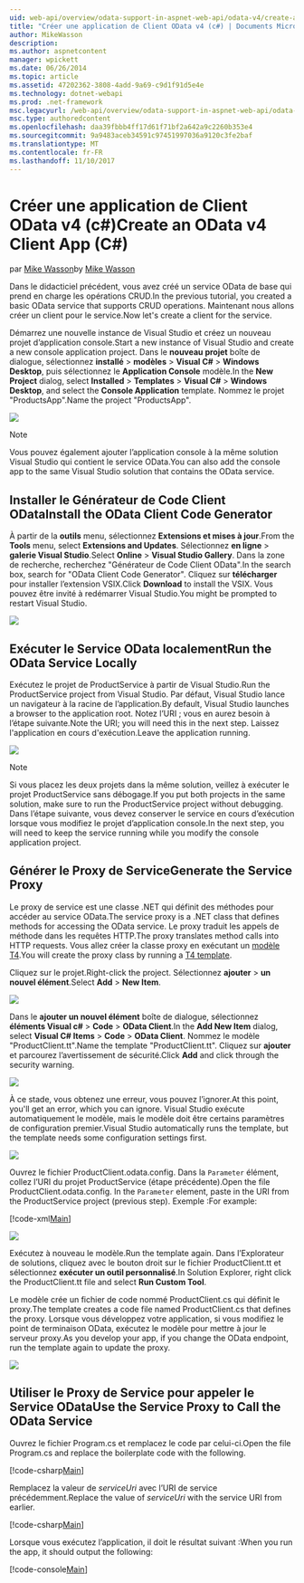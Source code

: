 ```yaml
---
uid: web-api/overview/odata-support-in-aspnet-web-api/odata-v4/create-an-odata-v4-client-app
title: "Créer une application de Client OData v4 (c#) | Documents Microsoft"
author: MikeWasson
description: 
ms.author: aspnetcontent
manager: wpickett
ms.date: 06/26/2014
ms.topic: article
ms.assetid: 47202362-3808-4add-9a69-c9d1f91d5e4e
ms.technology: dotnet-webapi
ms.prod: .net-framework
msc.legacyurl: /web-api/overview/odata-support-in-aspnet-web-api/odata-v4/create-an-odata-v4-client-app
msc.type: authoredcontent
ms.openlocfilehash: daa39fbbb4ff17d61f71bf2a642a9c2260b353e4
ms.sourcegitcommit: 9a9483aceb34591c97451997036a9120c3fe2baf
ms.translationtype: MT
ms.contentlocale: fr-FR
ms.lasthandoff: 11/10/2017
---
```

<a name="create-an-odata-v4-client-app-c"></a><span data-ttu-id="39bb5-102">Créer une application de Client OData v4 (c#)</span><span class="sxs-lookup"><span data-stu-id="39bb5-102">Create an OData v4 Client App (C#)</span></span>
====================
<span data-ttu-id="39bb5-103">par [Mike Wasson](https://github.com/MikeWasson)</span><span class="sxs-lookup"><span data-stu-id="39bb5-103">by [Mike Wasson](https://github.com/MikeWasson)</span></span>

<span data-ttu-id="39bb5-104">Dans le didacticiel précédent, vous avez créé un service OData de base qui prend en charge les opérations CRUD.</span><span class="sxs-lookup"><span data-stu-id="39bb5-104">In the previous tutorial, you created a basic OData service that supports CRUD operations.</span></span> <span data-ttu-id="39bb5-105">Maintenant nous allons créer un client pour le service.</span><span class="sxs-lookup"><span data-stu-id="39bb5-105">Now let's create a client for the service.</span></span>

<span data-ttu-id="39bb5-106">Démarrez une nouvelle instance de Visual Studio et créez un nouveau projet d’application console.</span><span class="sxs-lookup"><span data-stu-id="39bb5-106">Start a new instance of Visual Studio and create a new console application project.</span></span> <span data-ttu-id="39bb5-107">Dans le **nouveau projet** boîte de dialogue, sélectionnez **installé** &gt; **modèles** &gt; **Visual C#** &gt; **Windows Desktop**, puis sélectionnez le **Application Console** modèle.</span><span class="sxs-lookup"><span data-stu-id="39bb5-107">In the **New Project** dialog, select **Installed** &gt; **Templates** &gt; **Visual C#** &gt; **Windows Desktop**, and select the **Console Application** template.</span></span> <span data-ttu-id="39bb5-108">Nommez le projet &quot;ProductsApp&quot;.</span><span class="sxs-lookup"><span data-stu-id="39bb5-108">Name the project &quot;ProductsApp&quot;.</span></span>

![](create-an-odata-v4-client-app/_static/image1.png)

> [!NOTE]
> <span data-ttu-id="39bb5-109">Vous pouvez également ajouter l’application console à la même solution Visual Studio qui contient le service OData.</span><span class="sxs-lookup"><span data-stu-id="39bb5-109">You can also add the console app to the same Visual Studio solution that contains the OData service.</span></span>


## <a name="install-the-odata-client-code-generator"></a><span data-ttu-id="39bb5-110">Installer le Générateur de Code Client OData</span><span class="sxs-lookup"><span data-stu-id="39bb5-110">Install the OData Client Code Generator</span></span>

<span data-ttu-id="39bb5-111">À partir de la **outils** menu, sélectionnez **Extensions et mises à jour**.</span><span class="sxs-lookup"><span data-stu-id="39bb5-111">From the **Tools** menu, select **Extensions and Updates**.</span></span> <span data-ttu-id="39bb5-112">Sélectionnez **en ligne** &gt; **galerie Visual Studio**.</span><span class="sxs-lookup"><span data-stu-id="39bb5-112">Select **Online** &gt; **Visual Studio Gallery**.</span></span> <span data-ttu-id="39bb5-113">Dans la zone de recherche, recherchez &quot;Générateur de Code Client OData&quot;.</span><span class="sxs-lookup"><span data-stu-id="39bb5-113">In the search box, search for &quot;OData Client Code Generator&quot;.</span></span> <span data-ttu-id="39bb5-114">Cliquez sur **télécharger** pour installer l’extension VSIX.</span><span class="sxs-lookup"><span data-stu-id="39bb5-114">Click **Download** to install the VSIX.</span></span> <span data-ttu-id="39bb5-115">Vous pouvez être invité à redémarrer Visual Studio.</span><span class="sxs-lookup"><span data-stu-id="39bb5-115">You might be prompted to restart Visual Studio.</span></span>

[![](create-an-odata-v4-client-app/_static/image3.png)](create-an-odata-v4-client-app/_static/image2.png)

## <a name="run-the-odata-service-locally"></a><span data-ttu-id="39bb5-116">Exécuter le Service OData localement</span><span class="sxs-lookup"><span data-stu-id="39bb5-116">Run the OData Service Locally</span></span>

<span data-ttu-id="39bb5-117">Exécutez le projet de ProductService à partir de Visual Studio.</span><span class="sxs-lookup"><span data-stu-id="39bb5-117">Run the ProductService project from Visual Studio.</span></span> <span data-ttu-id="39bb5-118">Par défaut, Visual Studio lance un navigateur à la racine de l’application.</span><span class="sxs-lookup"><span data-stu-id="39bb5-118">By default, Visual Studio launches a browser to the application root.</span></span> <span data-ttu-id="39bb5-119">Notez l’URI ; vous en aurez besoin à l’étape suivante.</span><span class="sxs-lookup"><span data-stu-id="39bb5-119">Note the URI; you will need this in the next step.</span></span> <span data-ttu-id="39bb5-120">Laissez l'application en cours d'exécution.</span><span class="sxs-lookup"><span data-stu-id="39bb5-120">Leave the application running.</span></span>

![](create-an-odata-v4-client-app/_static/image4.png)

> [!NOTE]
> <span data-ttu-id="39bb5-121">Si vous placez les deux projets dans la même solution, veillez à exécuter le projet ProductService sans débogage.</span><span class="sxs-lookup"><span data-stu-id="39bb5-121">If you put both projects in the same solution, make sure to run the ProductService project without debugging.</span></span> <span data-ttu-id="39bb5-122">Dans l’étape suivante, vous devez conserver le service en cours d’exécution lorsque vous modifiez le projet d’application console.</span><span class="sxs-lookup"><span data-stu-id="39bb5-122">In the next step, you will need to keep the service running while you modify the console application project.</span></span>


## <a name="generate-the-service-proxy"></a><span data-ttu-id="39bb5-123">Générer le Proxy de Service</span><span class="sxs-lookup"><span data-stu-id="39bb5-123">Generate the Service Proxy</span></span>

<span data-ttu-id="39bb5-124">Le proxy de service est une classe .NET qui définit des méthodes pour accéder au service OData.</span><span class="sxs-lookup"><span data-stu-id="39bb5-124">The service proxy is a .NET class that defines methods for accessing the OData service.</span></span> <span data-ttu-id="39bb5-125">Le proxy traduit les appels de méthode dans les requêtes HTTP.</span><span class="sxs-lookup"><span data-stu-id="39bb5-125">The proxy translates method calls into HTTP requests.</span></span> <span data-ttu-id="39bb5-126">Vous allez créer la classe proxy en exécutant un [modèle T4](https://msdn.microsoft.com/en-us/library/bb126445.aspx).</span><span class="sxs-lookup"><span data-stu-id="39bb5-126">You will create the proxy class by running a [T4 template](https://msdn.microsoft.com/en-us/library/bb126445.aspx).</span></span>

<span data-ttu-id="39bb5-127">Cliquez sur le projet.</span><span class="sxs-lookup"><span data-stu-id="39bb5-127">Right-click the project.</span></span> <span data-ttu-id="39bb5-128">Sélectionnez **ajouter** &gt; **un nouvel élément**.</span><span class="sxs-lookup"><span data-stu-id="39bb5-128">Select **Add** &gt; **New Item**.</span></span>

![](create-an-odata-v4-client-app/_static/image5.png)

<span data-ttu-id="39bb5-129">Dans le **ajouter un nouvel élément** boîte de dialogue, sélectionnez **éléments Visual c#** &gt; **Code** &gt; **OData Client**.</span><span class="sxs-lookup"><span data-stu-id="39bb5-129">In the **Add New Item** dialog, select **Visual C# Items** &gt; **Code** &gt; **OData Client**.</span></span> <span data-ttu-id="39bb5-130">Nommez le modèle &quot;ProductClient.tt&quot;.</span><span class="sxs-lookup"><span data-stu-id="39bb5-130">Name the template &quot;ProductClient.tt&quot;.</span></span> <span data-ttu-id="39bb5-131">Cliquez sur **ajouter** et parcourez l’avertissement de sécurité.</span><span class="sxs-lookup"><span data-stu-id="39bb5-131">Click **Add** and click through the security warning.</span></span>

[![](create-an-odata-v4-client-app/_static/image7.png)](create-an-odata-v4-client-app/_static/image6.png)

<span data-ttu-id="39bb5-132">À ce stade, vous obtenez une erreur, vous pouvez l’ignorer.</span><span class="sxs-lookup"><span data-stu-id="39bb5-132">At this point, you'll get an error, which you can ignore.</span></span> <span data-ttu-id="39bb5-133">Visual Studio exécute automatiquement le modèle, mais le modèle doit être certains paramètres de configuration premier.</span><span class="sxs-lookup"><span data-stu-id="39bb5-133">Visual Studio automatically runs the template, but the template needs some configuration settings first.</span></span>

[![](create-an-odata-v4-client-app/_static/image9.png)](create-an-odata-v4-client-app/_static/image8.png)

<span data-ttu-id="39bb5-134">Ouvrez le fichier ProductClient.odata.config. Dans la `Parameter` élément, collez l’URI du projet ProductService (étape précédente).</span><span class="sxs-lookup"><span data-stu-id="39bb5-134">Open the file ProductClient.odata.config. In the `Parameter` element, paste in the URI from the ProductService project (previous step).</span></span> <span data-ttu-id="39bb5-135">Exemple :</span><span class="sxs-lookup"><span data-stu-id="39bb5-135">For example:</span></span>

[!code-xml[Main](create-an-odata-v4-client-app/samples/sample1.xml)]

[![](create-an-odata-v4-client-app/_static/image11.png)](create-an-odata-v4-client-app/_static/image10.png)

<span data-ttu-id="39bb5-136">Exécutez à nouveau le modèle.</span><span class="sxs-lookup"><span data-stu-id="39bb5-136">Run the template again.</span></span> <span data-ttu-id="39bb5-137">Dans l’Explorateur de solutions, cliquez avec le bouton droit sur le fichier ProductClient.tt et sélectionnez **exécuter un outil personnalisé**.</span><span class="sxs-lookup"><span data-stu-id="39bb5-137">In Solution Explorer, right click the ProductClient.tt file and select **Run Custom Tool**.</span></span>

<span data-ttu-id="39bb5-138">Le modèle crée un fichier de code nommé ProductClient.cs qui définit le proxy.</span><span class="sxs-lookup"><span data-stu-id="39bb5-138">The template creates a code file named ProductClient.cs that defines the proxy.</span></span> <span data-ttu-id="39bb5-139">Lorsque vous développez votre application, si vous modifiez le point de terminaison OData, exécutez le modèle pour mettre à jour le serveur proxy.</span><span class="sxs-lookup"><span data-stu-id="39bb5-139">As you develop your app, if you change the OData endpoint, run the template again to update the proxy.</span></span>

![](create-an-odata-v4-client-app/_static/image12.png)

## <a name="use-the-service-proxy-to-call-the-odata-service"></a><span data-ttu-id="39bb5-140">Utiliser le Proxy de Service pour appeler le Service OData</span><span class="sxs-lookup"><span data-stu-id="39bb5-140">Use the Service Proxy to Call the OData Service</span></span>

<span data-ttu-id="39bb5-141">Ouvrez le fichier Program.cs et remplacez le code par celui-ci.</span><span class="sxs-lookup"><span data-stu-id="39bb5-141">Open the file Program.cs and replace the boilerplate code with the following.</span></span>

[!code-csharp[Main](create-an-odata-v4-client-app/samples/sample2.cs)]

<span data-ttu-id="39bb5-142">Remplacez la valeur de *serviceUri* avec l’URI de service précédemment.</span><span class="sxs-lookup"><span data-stu-id="39bb5-142">Replace the value of *serviceUri* with the service URI from earlier.</span></span>

[!code-csharp[Main](create-an-odata-v4-client-app/samples/sample3.cs)]

<span data-ttu-id="39bb5-143">Lorsque vous exécutez l’application, il doit le résultat suivant :</span><span class="sxs-lookup"><span data-stu-id="39bb5-143">When you run the app, it should output the following:</span></span>

[!code-console[Main](create-an-odata-v4-client-app/samples/sample4.cmd)]
